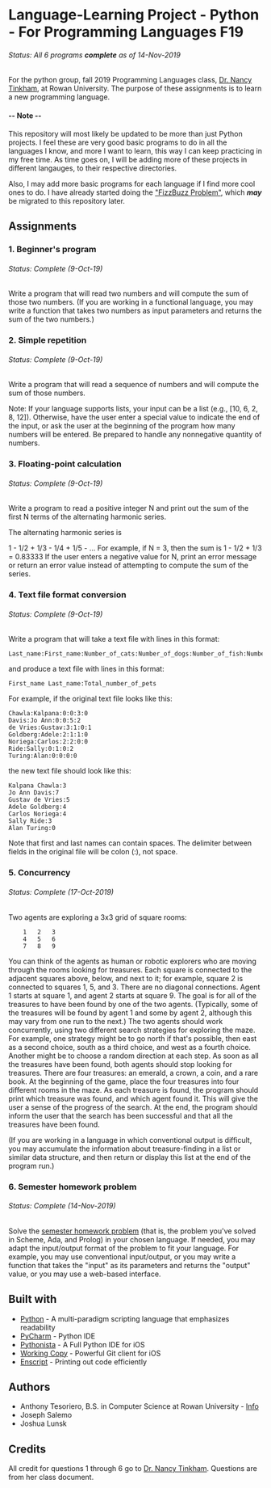 # Language-Learning Project - Python - For Programming Languages F19
###### Status: All 6 programs **complete** as of 14-Nov-2019
For the python group, fall 2019 Programming Languages class, [Dr. Nancy Tinkham](http://elvis.rowan.edu/~nlt/), at Rowan University.
The purpose of these assignments is to learn a new programming language.

#### -- Note -- 
This repository will most likely be updated to be more than just Python projects. I feel these are very good basic programs to do in all the languages I know, and more I want to learn, this way I can keep practicing in my free time. As time goes on, I will be adding more of these projects in different langauges, to their respective directories.

Also, I may add more basic programs for each language if I find more cool ones to do. I have already started doing the ["FizzBuzz Problem"](https://github.com/anttesoriero/FizzBuzz), which ***may*** be migrated to this repository later.

## Assignments
### 1. Beginner's program
###### Status: Complete (9-Oct-19)
Write a program that will read two numbers and will compute the sum of those two numbers. (If you are working in a functional language, you may write a function that takes two numbers as input parameters and returns the sum of the two numbers.)

### 2. Simple repetition
###### Status: Complete (9-Oct-19)
Write a program that will read a sequence of numbers and will compute the sum of those numbers.

Note: If your language supports lists, your input can be a list (e.g., [10, 6, 2, 8, 12]). Otherwise, have the user enter a special value to indicate the end of the input, or ask the user at the beginning of the program how many numbers will be entered. Be prepared to handle any nonnegative quantity of numbers.

### 3. Floating-point calculation
###### Status: Complete (9-Oct-19)
Write a program to read a positive integer N and print out the sum of the first N terms of the alternating harmonic series.

The alternating harmonic series is

1 - 1/2 + 1/3 - 1/4 + 1/5 - ...
For example, if N = 3, then the sum is 1 - 1/2 + 1/3 = 0.83333
If the user enters a negative value for N, print an error message or return an error value instead of attempting to compute the sum of the series. 

### 4. Text file format conversion
###### Status: Complete (9-Oct-19)
Write a program that will take a text file with lines in this format:

```
Last_name:First_name:Number_of_cats:Number_of_dogs:Number_of_fish:Number_of_other_pets
```
and produce a text file with lines in this format:
```
First_name Last_name:Total_number_of_pets
```
For example, if the original text file looks like this:
```
Chawla:Kalpana:0:0:3:0
Davis:Jo Ann:0:0:5:2
de Vries:Gustav:3:1:0:1
Goldberg:Adele:2:1:1:0
Noriega:Carlos:2:2:0:0
Ride:Sally:0:1:0:2
Turing:Alan:0:0:0:0
```
the new text file should look like this:
```
Kalpana Chawla:3
Jo Ann Davis:7
Gustav de Vries:5
Adele Goldberg:4
Carlos Noriega:4
Sally Ride:3
Alan Turing:0
```
Note that first and last names can contain spaces. The delimiter between fields in the original file will be colon (:), not space. 

### 5. Concurrency
###### Status: Complete (17-Oct-2019)
Two agents are exploring a 3x3 grid of square rooms:
```
 	1	2	3
 	4	5	6
 	7	8	9
```
You can think of the agents as human or robotic explorers who are moving through the rooms looking for treasures. Each square is connected to the adjacent squares above, below, and next to it; for example, square 2 is connected to squares 1, 5, and 3. There are no diagonal connections. 
Agent 1 starts at square 1, and agent 2 starts at square 9. The goal is for all of the treasures to have been found by one of the two agents. (Typically, some of the treasures will be found by agent 1 and some by agent 2, although this may vary from one run to the next.) The two agents should work concurrently, using two different search strategies for exploring the maze. 
For example, one strategy might be to go north if that's possible, then east as a second choice, south as a third choice, and west as a fourth choice. Another might be to choose a random direction at each step. As soon as all the treasures have been found, both agents should stop looking for treasures.
There are four treasures: an emerald, a crown, a coin, and a rare book. At the beginning of the game, place the four treasures into four different rooms in the maze. As each treasure is found, the program should print which treasure was found, and which agent found it. This will give the user a sense of the progress of the search. At the end, the program should inform the user that the search has been successful and that all the treasures have been found.

(If you are working in a language in which conventional output is difficult, you may accumulate the information about treasure-finding in a list or similar data structure, and then return or display this list at the end of the program run.)

### 6. Semester homework problem
###### Status: Complete (14-Nov-2019)
Solve the [semester homework problem](/SEMESTERHW.md) (that is, the problem you've solved in Scheme, Ada, and Prolog) in your chosen language. If needed, you may adapt the input/output format of the problem to fit your language. For example, you may use conventional input/output, or you may write a function that takes the "input" as its parameters and returns the "output" value, or you may use a web-based interface.

## Built with
* [Python](https://www.python.org) - A multi-paradigm scripting language that emphasizes readability
* [PyCharm](https://www.jetbrains.com/pycharm/) - Python IDE
* [Pythonista](http://omz-software.com/pythonista/) - A Full Python IDE for iOS
* [Working Copy](https://workingcopyapp.com) - Powerful Git client for iOS
* [Enscript](https://medium.com/@tashian/print-out-your-code-on-paper-7c760a376bca) - Printing out code efficiently

## Authors
* Anthony Tesoriero, B.S. in Computer Science at Rowan University - [Info](http://anttes.com)
* Joseph Salemo
* Joshua Lunsk

## Credits
All credit for questions 1 through 6 go to [Dr. Nancy Tinkham](http://elvis.rowan.edu/~nlt). Questions are from her class document.
